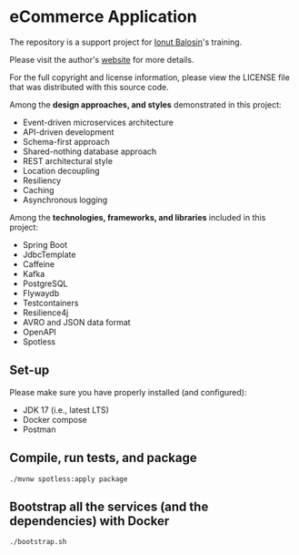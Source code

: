 # eCommerce Application

The repository is a support project for [Ionut Balosin](https://www.ionutbalosin.com/training)'s training.

Please visit the author's [website](https://www.ionutbalosin.com) for more details.

For the full copyright and license information, please view the LICENSE file that was distributed with this source code.

Among the **design approaches, and styles** demonstrated in this project:

- Event-driven microservices architecture
- API-driven development
- Schema-first approach
- Shared-nothing database approach
- REST architectural style
- Location decoupling
- Resiliency
- Caching
- Asynchronous logging

Among the **technologies, frameworks, and libraries** included in this project:

- Spring Boot
- JdbcTemplate
- Caffeine
- Kafka
- PostgreSQL
- Flywaydb
- Testcontainers
- Resilience4j
- AVRO and JSON data format
- OpenAPI
- Spotless

## Set-up

Please make sure you have properly installed (and configured):

- JDK 17 (i.e., latest LTS)
- Docker compose
- Postman

## Compile, run tests, and package

```
./mvnw spotless:apply package
```

## Bootstrap all the services (and the dependencies) with Docker

```
./bootstrap.sh
```
